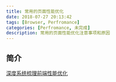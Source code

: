 ```yaml
---
title: 常用的页面性能优化
date: 2018-07-27 20:13:42
tags: [Browser, Perfromance]
categories: [Perfromance, 未完成]
description: 常用的页面性能优化注意事项和原因
---
```


## 简介

[深度系统梳理前端性能优化](https://mp.weixin.qq.com/s/PDD3GxFyYptwEl0q_XaW2g)
